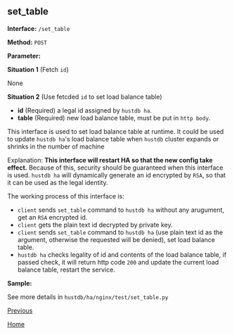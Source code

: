 ## set_table ##

**Interface:** `/set_table`

**Method:** `POST`

**Parameter:** 

**Situation 1**  (Fetch `id`)

None

**Situation 2**  (Use fetcded `id` to set load balance table)

*  **id** (Required)  a legal id assigned by `hustdb ha`.  
*  **table** (Required)  new load balance table, must be put in `http body`.  

This interface is used to set load balance table at runtime. It could be used to update `hustdb ha`'s load balance table when `hustdb` cluster expands or shrinks in the number of machine

Explanation: **This interface will restart HA so that the new config take effect.** Because of this, security should be guaranteed when this interface is used. `hustdb ha` will dynamically generate an id encrypted by `RSA`, so that it can be used as the legal identity.  

The working process of this interface is:    
- `client` sends `set_table` command to `hustdb ha` without any arugument, get an `RSA` encrypted id.  
- `client` gets the plain text id decrypted by private key.  
- `client` sends `set_table` command to `hustdb ha` (use plain text id as the argument, otherwise the requested will be denied), set load balance table.  
- `hustdb ha` checks legality of id and contents of the load balance table, if passed check, it will return http code `200` and update the current load balance table, restart the service.


**Sample:**

See more details in `hustdb/ha/nginx/test/set_table.py`

[Previous](../ha.md)

[Home](../../index.md)